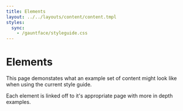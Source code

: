 ```yaml
---
title: Elements
layout: ../../layouts/content/content.tmpl
styles:
  sync:
    - /gauntface/styleguide.css
---
```


# Elements

This page demonstates what an example set of content might look like when
using the current style guide.

Each element is linked off to it's appropriate page with more in depth
examples.
